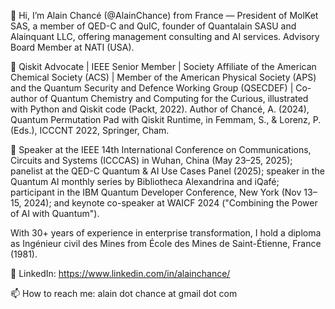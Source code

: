 👋 Hi, I’m Alain Chancé (@AlainChance) from France — President of MolKet SAS, a member of QED-C and QuIC, founder of Quantalain SASU and Alainquant LLC, offering management consulting and AI services. Advisory Board Member at NATI (USA).

🧠 Qiskit Advocate | IEEE Senior Member | Society Affiliate of the American Chemical Society (ACS) | Member of the American Physical Society (APS) and the Quantum Security and Defence Working Group (QSECDEF) | Co-author of Quantum Chemistry and Computing for the Curious, illustrated with Python and Qiskit code (Packt, 2022). Author of Chancé, A. (2024), Quantum Permutation Pad with Qiskit Runtime, in Femmam, S., & Lorenz, P. (Eds.), ICCCNT 2022, Springer, Cham.

🎤 Speaker at the IEEE 14th International Conference on Communications, Circuits and Systems (ICCCAS) in Wuhan, China (May 23–25, 2025); panelist at the QED-C Quantum & AI Use Cases Panel (2025); speaker in the Quantum AI monthly series by Bibliotheca Alexandrina and iQafé; participant in the IBM Quantum Developer Conference, New York (Nov 13–15, 2024); and keynote co-speaker at WAICF 2024 ("Combining the Power of AI with Quantum").

With 30+ years of experience in enterprise transformation, I hold a diploma as Ingénieur civil des Mines from École des Mines de Saint-Étienne, France (1981).

🔗 LinkedIn: https://www.linkedin.com/in/alainchance/

📫 How to reach me: alain dot chance at gmail dot com

<!---
AlainChance/AlainChance is a ✨ special ✨ repository because its `README.md` (this file) appears on your GitHub profile.
You can click the Preview link to take a look at your changes.
--->
